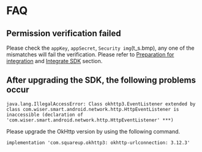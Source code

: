 # FAQ
## Permission verification failed

 Please check the `appKey`, `appSecret`, `Security img`(t_s.bmp), any one of the mismatches will fail the verification. Please refer to [Preparation for integration](./3_Integrated.md) and [Integrate SDK](./3_Integrated.md) section.

## After upgrading the SDK, the following problems occur

```
java.lang.IllegalAccessError: Class okhttp3.EventListener extended by class com.wiser.smart.android.network.http.HttpEventListener is inaccessible (declaration of 'com.wiser.smart.android.network.http.HttpEventListener' ***)
```

Please upgrade the OkHttp version by using the following command.
	 
`implementation 'com.squareup.okhttp3: okhttp-urlconnection: 3.12.3'`

<!--
## Configuration Network FAQ

1. [Summary of Problems for Wi-Fi Configuration](Activator_wifi_faq.md)
-->